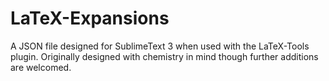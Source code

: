 # LaTeX-Expansions
A JSON file designed for SublimeText 3 when used with the LaTeX-Tools plugin. Originally designed with chemistry in mind though further additions are welcomed.
